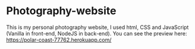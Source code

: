 # Photography-website

This is my personal photography website, I used html, CSS and JavaScript (Vanilla in front-end, NodeJS in back-end). You can see the preview here: https://polar-coast-77762.herokuapp.com/
